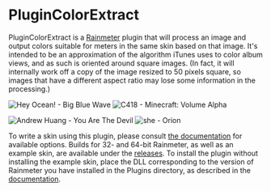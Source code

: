 # PluginColorExtract

PluginColorExtract is a [Rainmeter][] plugin that will process an image and output colors suitable
for meters in the same skin based on that image. It's intended to be an approximation of the
algorithm iTunes uses to color album views, and as such is oriented around square images. (In fact,
it will internally work off a copy of the image resized to 50 pixels square, so images that have a
different aspect ratio may lose some information in the processing.)

[Rainmeter]: http://rainmeter.net/

![Hey Ocean! - Big Blue Wave](http://i.imgur.com/iDNDoZf.png) ![C418 - Minecraft: Volume Alpha](http://i.imgur.com/9MhFhKf.png)

![Andrew Huang - You Are The Devil](http://i.imgur.com/2vh4Jmp.png) ![she - Orion](http://i.imgur.com/fHbVHAN.png)

To write a skin using this plugin, please consult [the documentation][] for available options.
Builds for 32- and 64-bit Rainmeter, as well as an example skin, are available under the
[releases][]. To install the plugin without installing the example skin, place the DLL corresponding
to the version of Rainmeter you have installed in the Plugins directory, as described in the
[documentation][custom plugins].

[the documentation]: https://github.com/icesoldier/PluginColorExtract/blob/master/PluginColorExtract/Documentation/Usage.md
[releases]: https://github.com/icesoldier/PluginColorExtract/releases
[custom plugins]: http://docs.rainmeter.net/manual/plugins#Custom
